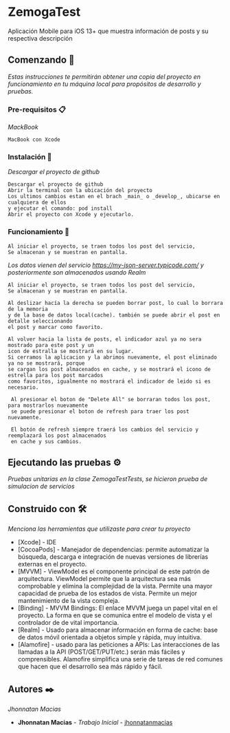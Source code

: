 # ZemogaTest

Aplicación Mobile para iOS 13+ que muestra información de posts y su respectiva descripción

## Comenzando 🚀

_Estas instrucciones te permitirán obtener una copia del proyecto en funcionamiento en tu máquina local para propósitos de desarrollo y pruebas._



### Pre-requisitos 📋

_MackBook_

```
MacBook con Xcode
```

### Instalación 🔧

_Descargar el proyecto de github_

```
Descargar el proyecto de github
Abrir la terminal con la ubicación del proyecto 
Los ultimos cambios estan en el brach _main_ o _develop_, ubicarse en cualquiera de ellos
y ejecutar el comando: pod install
Abrir el proyecto con Xcode y ejecutarlo.

```

### Funcionamiento 🔧

```
Al iniciar el proyecto, se traen todos los post del servicio,
Se almacenan y se muestran en pantalla.
```
_Los datos vienen del servicio https://my-json-server.typicode.com/ y posteriormente son almacenados usando Realm_

```
Al iniciar el proyecto, se traen todos los post del servicio,
Se almacenan y se muestran en pantalla.

Al deslizar hacía la derecha se pueden borrar post, lo cual lo borrara de la memoria
y de la base de datos local(cache). también se puede abrir el post en detalle seleccionando
el post y marcar como favorito.

Al volver hacia la lista de posts, el indicador azul ya no sera mostrado para este post y un
icon de estralla se mostrará en su lugar.
Si cerramos la aplicacion y la abrimos nuevamente, el post eliminado ya no se mostrará, porque 
se cargan los post almacenados en cache, y se mostrará el icono de estrella para los post marcados
como favoritos, igualmente no mostrará el indicador de leido si es necesario.
 
 Al presionar el boton de "Delete All" se borraran todos los post, para mostrarlos nuevamente
 se puede presionar el boton de refresh para traer los post nuevamente.

 El botón de refresh siempre traerá los cambios del servicio y reemplazará los post almacenados
 en cache y sus cambios.

```

## Ejecutando las pruebas ⚙️

_Pruebas unitarias en la clase ZemogaTestTests, se hicieron prueba de simulacion de servicios_


## Construido con 🛠️

_Menciona las herramientas que utilizaste para crear tu proyecto_

* [Xcode] - IDE 
* [CocoaPods] - Manejador de dependencias: permite automatizar la búsqueda, descarga e integración de nuevas versiones
                 de librerías externas en el proyecto.
* [MVVM] - ViewModel es el componente principal de este patrón de arquitectura. ViewModel permite que la arquitectura 
         sea más comprobable y elimina la complejidad de la vista. Permite una mayor capacidad de prueba de los estados de vista.
         Permite un mejor mantenimiento de la vista compleja.
* [Binding] - MVVM Bindings: El enlace MVVM juega un papel vital en el proyecto. La forma en que se comunica entre el modelo de vista   y el controlador de de vital importancia.
* [Realm] - Usado para almacenar información en forma de cache: base de datos móvil orientada a objetos simple y rápida, muy intuitiva.
* [Alamofire] - usado para las peticiones a APIs: Las interacciones de las llamadas a la API (POST/GET/PUT/etc.) serán más fáciles y comprensibles. Alamofire simplifica una serie de tareas de red comunes que hacen que el desarrollo sea más rápido y fácil.

## Autores ✒️

_Jhonnatan Macias_

* **Jhonnatan Macias** - *Trabajo Inicial* - [jhonnatanmacias](https://github.com/JhonnatanMacias)

